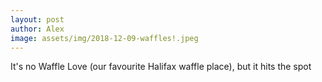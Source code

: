 ```yaml
---
layout: post
author: Alex
image: assets/img/2018-12-09-waffles!.jpeg
---
```


It's no Waffle Love (our favourite Halifax waffle place), but it hits the spot
